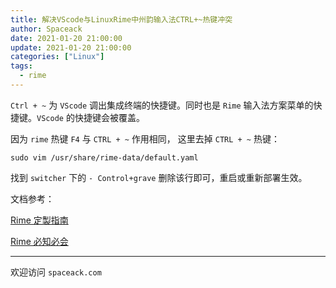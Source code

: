 ```yaml
---
title: 解决VScode与LinuxRime中州韵输入法CTRL+~热键冲突
author: Spaceack
date: 2021-01-20 21:00:00
update: 2021-01-20 21:00:00
categories: ["Linux"]
tags: 
  - rime
---
```

 `Ctrl + ~`  为 `VScode` 调出集成终端的快捷键。同时也是 `Rime` 输入法方案菜单的快捷键。`VScode` 的快捷键会被覆盖。

因为 `rime` 热键 `F4` 与 `CTRL + ~` 作用相同， 这里去掉 `CTRL + ~` 热键：

`sudo vim /usr/share/rime-data/default.yaml`

找到 `switcher` 下的 `- Control+grave` 删除该行即可，重启或重新部署生效。

文档参考： 

[Rime 定製指南
](https://github.com/rime/home/wiki/CustomizationGuide#%E4%B8%80%E4%BE%8B%E5%AE%9A%E8%A3%BD%E5%96%9A%E5%87%BA%E6%96%B9%E6%A1%88%E9%81%B8%E5%96%AE%E7%9A%84%E5%BF%AB%E6%8D%B7%E9%8D%B5)

[Rime 必知必会](https://github.com/rime/home/wiki/RimeWithSchemata#%E5%BF%85%E7%9F%A5%E5%BF%85%E6%9C%83)

---
欢迎访问 `spaceack.com`